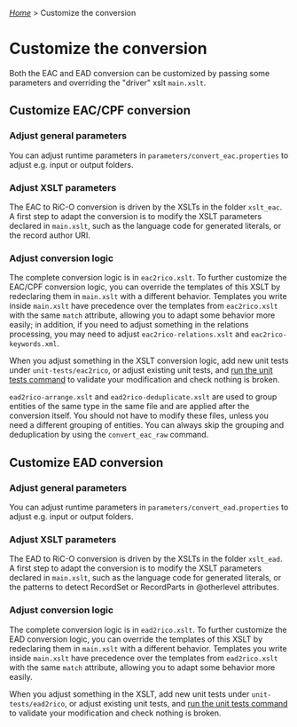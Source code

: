 [_Home_](index.md) > Customize the conversion

# Customize the conversion

Both the EAC and EAD conversion can be customized by passing some parameters and overriding the "driver" xslt `main.xslt`.

## Customize EAC/CPF conversion

### Adjust general parameters

You can adjust runtime parameters in `parameters/convert_eac.properties` to adjust e.g. input or output folders.

### Adjust XSLT parameters

The EAC to RiC-O conversion is driven by the XSLTs in the folder `xslt_eac`. A first step to adapt the conversion is to modify the XSLT parameters declared in `main.xslt`, such as the language code for generated literals, or the record author URI.

### Adjust conversion logic

The complete conversion logic is in `eac2rico.xslt`. To further customize the EAC/CPF conversion logic, you can override the templates of this XSLT by redeclaring them in `main.xslt` with a different behavior. Templates you write inside `main.xslt` have precedence over the templates from `eac2rico.xslt` with the same `match` attribute, allowing you to adapt some behavior more easily; in addition, if you need to adjust something in the relations processing, you may need to adjust `eac2rico-relations.xslt` and `eac2rico-keywords.xml`.

When you adjust something in the XSLT conversion logic, add new unit tests under `unit-tests/eac2rico`, or adjust existing unit tests, and [run the unit tests command](UnitTests.md) to validate your modification and check nothing is broken.

`ead2rico-arrange.xslt` and `ead2rico-deduplicate.xslt` are used to group entities of the same type in the same file and are applied after the conversion itself. You should not have to modify these files, unless you need a different grouping of entities. You can always skip the grouping and deduplication by using the `convert_eac_raw` command.



## Customize EAD conversion

### Adjust general parameters

You can adjust runtime parameters in `parameters/convert_ead.properties` to adjust e.g. input or output folders.

### Adjust XSLT parameters

The EAD to RiC-O conversion is driven by the XSLTs in the folder `xslt_ead`. A first step to adapt the conversion is to modify the XSLT parameters declared in `main.xslt`, such as the language code for generated literals, or the patterns to detect RecordSet or RecordParts in @otherlevel attributes.

### Adjust conversion logic

The complete conversion logic is in `ead2rico.xslt`. To further customize the EAD conversion logic, you can override the templates of this XSLT by redeclaring them in `main.xslt` with a different behavior. Templates you write inside `main.xslt` have precedence over the templates from `ead2rico.xslt` with the same `match` attribute, allowing you to adapt some behavior more easily.

When you adjust something in the XSLT, add new unit tests under `unit-tests/ead2rico`, or adjust existing unit tests, and [run the unit tests command](UnitTests.md) to validate your modification and check nothing is broken.
